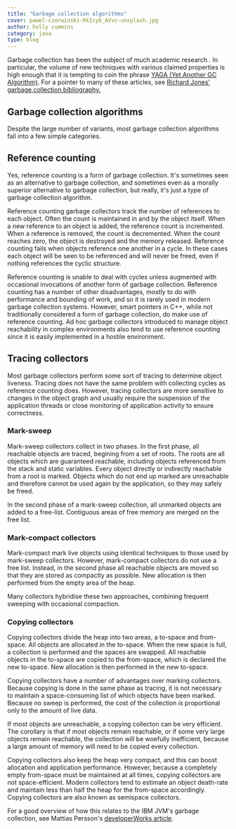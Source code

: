 ```yaml
---
title: "Garbage collection algorithms"
cover: pawel-czerwinski-RkIsyD_AVvc-unsplash.jpg
author: holly cummins
category: java
type: blog
---
```


Garbage collection has been the subject of much academic research . In particular, the volume of new techniques with various claimed properties is high enough that it is tempting to coin the phrase [YAGA (Yet Another GC Algorithm)](http://en.wikipedia.org/wiki/Another). For a pointer to many of these articles, see [Richard Jones' garbage collection bibliography.](http://www.cs.kent.ac.uk/people/staff/rej/gcbib/gcbibP.html)

## Garbage collection algorithms

Despite the large number of variants, most garbage collection algorithms fall into a few simple categories.

## Reference counting

Yes, reference counting is a form of garbage collection. It's sometimes seen as an alternative to garbage collection, and sometimes even as a morally superior alternative to garbage collection, but really, it's just a type of garbage collection algorithm.

Reference counting garbage collectors track the number of references to each object. Often the count is maintained in and by the object itself. When a new reference to an object is added, the reference count is incremented. When a reference is removed, the count is decremented. When the count reaches zero, the object is destroyed and the memory released. Reference counting fails when objects reference one another in a cycle. In these cases each object will be seen to be referenced and will never be freed, even if nothing references the cyclic structure.

Reference counting is unable to deal with cycles unless augmented with occasional invocations of another form of garbage collection. Reference counting has a number of other disadvantages, mostly to do with performance and bounding of work, and so it is rarely used in modern garbage collection systems. However, smart pointers in C++, while not traditionally considered a form of garbage collection, do make use of reference counting. Ad hoc garbage collectors introduced to manage object reachability in complex environments also tend to use reference counting since it is easily implemented in a hostile environment.

## Tracing collectors

Most garbage collectors perform some sort of tracing to determine object liveness. Tracing does not have the same problem with collecting cycles as reference counting does. However, tracing collectors are more sensitive to changes in the object graph and usually require the suspension of the application threads or close monitoring of application activity to ensure correctness.

### Mark-sweep

Mark-sweep collectors collect in two phases. In the first phase, all reachable objects are traced, begining from a set of roots. The roots are all objects which are guaranteed reachable, including objects referenced from the stack and static variables. Every object directly or indirectly reachable from a root is marked. Objects which do not end up marked are unreachable and therefore cannot be used again by the application, so they may safely be freed.

In the second phase of a mark-sweep collection, all unmarked objects are added to a free-list. Contiguous areas of free memory are merged on the free list.

### Mark-compact collectors

Mark-compact mark live objects using identical techniques to those used by mark-sweep collectors. However, mark-compact collectors do not use a free list. Instead, in the second phase all reachable objects are moved so that they are stored as compactly as possible. New allocation is then performed from the empty area of the heap.

Many collectors hybridise these two approaches, combining frequent sweeping with occasional compaction.

### Copying collectors

Copying collectors divide the heap into two areas, a to-space and from-space. All objects are allocated in the to-space. When the new space is full, a collection is performed and the spaces are swapped. All reachable objects in the to-space are copied to the from-space, which is declared the new to-space. New allocation is then performed in the new to-space.

Copying collectors have a number of advantages over marking collectors. 
Because copying is done in the same phase as tracing, it is not necessary to maintain a space-consuming list of which objects have been marked. Because no sweep is performed, the cost of the collection is proportional only to the amount of live data.

If most objects are unreachable, a copying collecton can be very efficient. The corollary is that if most objects remain reachable, or if some very large objects remain reachable, the collection will be woefully inefficient, because a large amount of memory will need to be copied every collection.

Copying collectors also keep the heap very compact, and this can boost allocation and application performance. However, because a completely empty from-space must be maintained at all times, copying collectors are not space-efficient. Modern collectors tend to estimate an object death-rate and maintain less than half the heap for the from-space accordingly. Copying collectors are also known as semispace collectors.

For a good overview of how this relates to the IBM JVM's garbage collection, see Mattias Persson's [developerWorks article](https://web.archive.org/web/20200616174904/http://www.ibm.com/developerworks/java/library/j-ibmjava2/).
